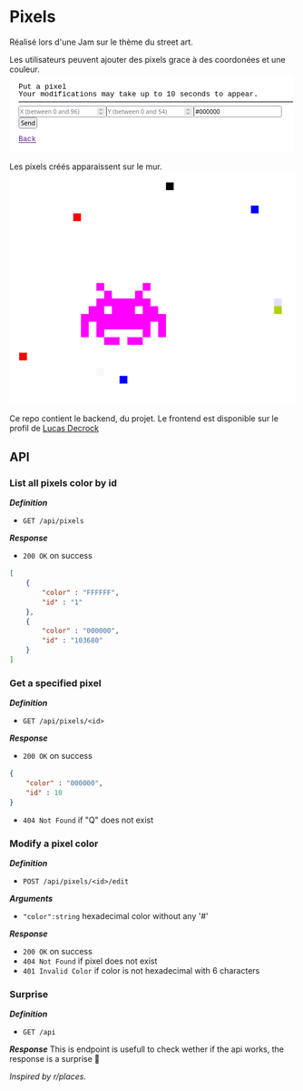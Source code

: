 # Pixels
Réalisé lors d'une Jam sur le thème du street art.

Les utilisateurs peuvent ajouter des pixels grace à des coordonées et une couleur.
![preview/pixel.png preview](https://raw.githubusercontent.com/valentinpx/pixels_backend/master/preview/pixel.png)

Les pixels créés apparaissent sur le mur.
![preview/wall.png preview](https://raw.githubusercontent.com/valentinpx/pixels_backend/master/preview/wall.png)

Ce repo contient le backend, du projet. Le frontend est disponible sur le profil de [Lucas Decrock](https://github.com/lucasdcrk/pixels-frontend)

## API
###  List all pixels color by id
***Definition***
- `GET /api/pixels`

***Response***
- `200 OK` on success
```json
[
    {
        "color" : "FFFFFF",
        "id" : "1"
    },
    {
        "color" : "000000",
        "id" : "103680"
    }
]
```

### Get a specified pixel
***Definition***
- `GET /api/pixels/<id>`

***Response***
- `200 OK` on success
```json
{
    "color" : "000000",
    "id" : 10
}
```
- `404 Not Found` if "Q" does not exist

### Modify a pixel color
***Definition***
- `POST /api/pixels/<id>/edit`

***Arguments***
- `"color":string` hexadecimal color without any '#'

***Response***
- `200 OK` on success
- `404 Not Found` if pixel does not exist
- `401 Invalid Color` if color is not hexadecimal with 6 characters

### Surprise
***Definition***
- `GET /api`

***Response***
This is endpoint is usefull to check wether if the api works, the response is a surprise 👀


*Inspired by r/places.*